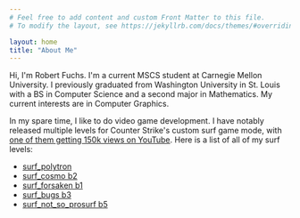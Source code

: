 ```yaml
---
# Feel free to add content and custom Front Matter to this file.
# To modify the layout, see https://jekyllrb.com/docs/themes/#overriding-theme-defaults

layout: home
title: "About Me"
---
```

Hi, I'm Robert Fuchs. I'm a current MSCS student at Carnegie Mellon University. I previously graduated from Washington University in St. Louis with a BS in Computer Science and a second major in Mathematics. My current interests are in Computer Graphics.

In my spare time, I like to do video game development. I have notably released multiple levels for Counter Strike's custom surf game mode, with [one of them getting 150k views on YouTube](https://www.youtube.com/watch?v=HPExhv7G2lY).
Here is a list of all of my surf levels:
- [surf_polytron](https://www.youtube.com/watch?v=Zwbm5nW4f0U)
- [surf_cosmo b2](https://www.youtube.com/watch?v=Bzn1uK4u16A&t=81s)
- [surf_forsaken b1](https://www.youtube.com/watch?v=-y7bjgOTIyw&t=71s)
- [surf_bugs b3](https://www.youtube.com/watch?v=E_IbsZ18bIc&t=85s)
- [surf_not_so_prosurf b5](https://www.youtube.com/watch?v=JibrI0TRFPI&t=489s)
